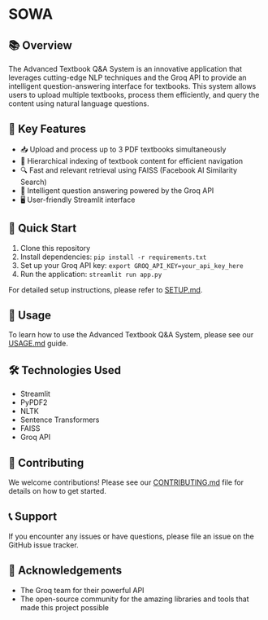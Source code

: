 # SOWA

## 📚 Overview

The Advanced Textbook Q&A System is an innovative application that leverages cutting-edge NLP techniques and the Groq API to provide an intelligent question-answering interface for textbooks. This system allows users to upload multiple textbooks, process them efficiently, and query the content using natural language questions.

## 🌟 Key Features

- 📥 Upload and process up to 3 PDF textbooks simultaneously
- 🌳 Hierarchical indexing of textbook content for efficient navigation
- 🔍 Fast and relevant retrieval using FAISS (Facebook AI Similarity Search)
- 🤖 Intelligent question answering powered by the Groq API
- 🖥️ User-friendly Streamlit interface

## 🚀 Quick Start

1. Clone this repository
2. Install dependencies: `pip install -r requirements.txt`
3. Set up your Groq API key: `export GROQ_API_KEY=your_api_key_here`
4. Run the application: `streamlit run app.py`

For detailed setup instructions, please refer to [SETUP.md](SETUP.md).

## 📖 Usage

To learn how to use the Advanced Textbook Q&A System, please see our [USAGE.md](USAGE.md) guide.

## 🛠️ Technologies Used

- Streamlit
- PyPDF2
- NLTK
- Sentence Transformers
- FAISS
- Groq API

<!-- ## 📄 License

This project is licensed under the MIT License - see the [LICENSE](LICENSE) file for details. -->

## 🤝 Contributing

We welcome contributions! Please see our [CONTRIBUTING.md](CONTRIBUTING.md) file for details on how to get started.

## 📞 Support

If you encounter any issues or have questions, please file an issue on the GitHub issue tracker.

## 🙏 Acknowledgements

- The Groq team for their powerful API
- The open-source community for the amazing libraries and tools that made this project possible

